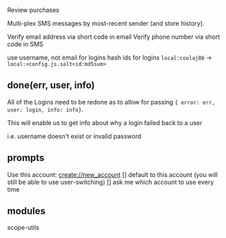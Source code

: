 Review purchases

Multi-plex SMS messages by most-recent sender (and store history).

Verify email address via short code in email
Verify phone number via short code in SMS

use username, not email for logins
hash ids for logins `local:coolaj86` -> `local:<config.js.salt+id:md5sum>`



done(err, user, info)
----

All of the Logins need to be redone as to allow for passing `{ error: err, user: login, info: info}`.

This will enable us to get info about why a login failed back to a user

i.e. username doesn't exist or invalid password


prompts
------

Use this account:
<create://new_account>
[] default to this account (you will still be able to use user-switching)
[] ask me which account to use every time

modules
------

scope-utils
